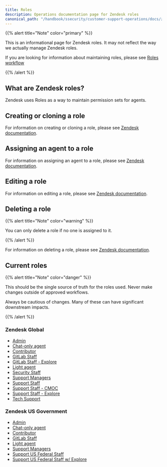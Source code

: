 ```yaml
---
title: Roles
description: Operations documentation page for Zendesk roles
canonical_path: "/handbook/ssecurity/customer-support-operations/docs/zendesk/roles"
---
```


{{% alert title="Note" color="primary" %}}

This is an informational page for Zendesk roles. It may not reflect the way we actually manage Zendesk roles.

If you are looking for information about maintaining roles, please see [Roles workflow](../../workflows/zendesk/roles)

{{% /alert %}}

## What are Zendesk roles?

Zendesk uses Roles as a way to maintain permission sets for agents.

## Creating or cloning a role

For information on creating or cloning a role, please see [Zendesk documentation](https://support.zendesk.com/hc/en-us/articles/4408882153882-Creating-custom-roles-and-assigning-agents).

## Assigning an agent to a role

For information on assigning an agent to a role, please see [Zendesk documentation](https://support.zendesk.com/hc/en-us/articles/4408882153882-Creating-custom-roles-and-assigning-agents#topic_cbu_mmg_bd).

## Editing a role

For information on editing a role, please see [Zendesk documentation](https://support.zendesk.com/hc/en-us/articles/4408832292506-Managing-custom-roles#topic_w4w_wyy_qpb).

## Deleting a role

{{% alert title="Note" color="warning" %}}

You can only delete a role if no one is assigned to it.

{{% /alert %}}

For information on deleting a role, please see [Zendesk documentation](https://support.zendesk.com/hc/en-us/articles/4408832292506-Managing-custom-roles#topic_j2x_bzy_qpb).

## Current roles

{{% alert title="Note" color="danger" %}}

This should be the single source of truth for the roles used. Never make changes outside of approved workflows.

Always be cautious of changes. Many of these can have significant downstream impacts.

{{% /alert %}}

### Zendesk Global

- [Admin](https://gitlab.zendesk.com/admin/people/team/roles/360004957599)
- [Chat-only agent](https://gitlab.zendesk.com/admin/people/team/roles/11757383830044)
- [Contributor](https://gitlab.zendesk.com/admin/people/team/roles/360006947540)
- [GitLab Staff](https://gitlab.zendesk.com/admin/people/team/roles/360005625453)
- [GitLab Staff - Explore](https://gitlab.zendesk.com/admin/people/team/roles/360001716320)
- [Light agent](https://gitlab.zendesk.com/admin/people/team/roles/360004984553)
- [Security Staff](https://gitlab.zendesk.com/admin/people/team/roles/8869988210972)
- [Support Managers](https://gitlab.zendesk.com/admin/people/team/roles/360001716340)
- [Support Staff](https://gitlab.zendesk.com/admin/people/team/roles/1288263)
- [Support Staff - CMOC](https://gitlab.zendesk.com/admin/people/team/roles/8869919308956)
- [Support Staff - Explore](https://gitlab.zendesk.com/admin/people/team/roles/360001525560)
- [Tech Support](https://gitlab.zendesk.com/admin/people/team/roles/360001532679)

### Zendesk US Government

- [Admin](https://gitlab-federal-support.zendesk.com/admin/people/team/roles/360016820032)
- [Chat-only agent](https://gitlab-federal-support.zendesk.com/admin/people/team/roles/20528982631700)
- [Contributor](https://gitlab-federal-support.zendesk.com/admin/people/team/roles/360016669231)
- [GitLab Staff](https://gitlab-federal-support.zendesk.com/admin/people/team/roles/360008466212)
- [Light agent](https://gitlab-federal-support.zendesk.com/admin/people/team/roles/360008074111)
- [Support Managers](https://gitlab-federal-support.zendesk.com/admin/people/team/roles/33687078022676)
- [Support US Federal Staff](https://gitlab-federal-support.zendesk.com/admin/people/team/roles/360008098572)
- [Support US Federal Staff w/ Explore](https://gitlab-federal-support.zendesk.com/admin/people/team/roles/360009925712)
